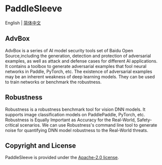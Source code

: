 PaddleSleeve
===

English | [简体中文](./README_cn.md)

## AdvBox 

AdvBox is a series of AI model security tools set of Baidu Open Source,including the generation, detection and protection of adversarial examples, as well as attack and defense cases for different AI applications.
It contains a toolbox to generate adversarial examples that fool neural networks in Paddle, PyTorch, etc.
The existence of adversarial examples may be an inherent weakness of deep learning models. They can be used to train networks or benchmark the robustness.

## Robustness

Robustness is a robustness benchmark tool for vision DNN models. 
It supports image classification models on PaddlePaddle, PyTorch, etc. 
Robustness is Equally Important as Accuracy for the Real-World, Safety-critical scenarios.
We can use Robustness's command line tool to generate noise for quantifying DNN model robustness to the Real-World threats.

## Copyright and License
PaddleSleeve is provided under the [Apache-2.0 license](LICENSE).